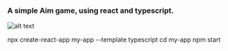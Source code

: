 ### A simple Aim game, using react and typescript.

![alt text](https://i.imgur.com/my13l1l.jpg)

npx create-react-app my-app --template typescript
cd my-app
npm start

